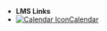 - **LMS Links**
- [![Calendar Icon](https://icongr.am/fontawesome/calendar.svg?size=16&color=808080)Calendar](https://canvas.sfu.ca/calendar)

<style>
  :root {

    --link-color: #CC0633;
    --link-text-decoration: none;
    --link-text-decoration--hover: underline;

  }

  @media (prefers-color-scheme: dark) {
    :root {
      --link-color: #c9494f;
      --sidebar-name-color: #c9494f;
      --sidebar-nav-link-color: #b2b4b4;
      --sidebar-nav-link-color--active: #c9494f;
      --sidebar-nav-link-border-color--active: #c9494f;
      --sidebar-nav-strong-color: #c9494f;
      --navbar-root-color: #b2b4b4;
      --navbar-root-color--active: #c9494f;
    }
  }

</style>
